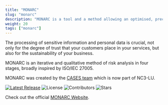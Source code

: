 ```yaml
---
title: "MONARC"
slug: "monarc"
description: "MONARC is a tool and a method allowing an optimised, precise and repeatable risk assessment."
weight: 20
tags: ["monarc"]
---
```


The processing of sensitive information and personal data is crucial,
not only for the degree of trust that your customers place in your
services, but also for the sustainability of your business.

MONARC is an iterative and qualitative method of risk analysis in four stages,
broadly inspired by ISO/IEC 27005.

MONARC was created by the [CASES team](https://www.cases.lu) which is now part of NC3-LU.


[![Latest Release](https://img.shields.io/github/release/monarc-project/MonarcAppFO.svg?style=flat-square)](https://github.com/monarc-project/MonarcAppFO/releases/latest)
![License](https://img.shields.io/github/license/monarc-project/MonarcAppFO.svg?style=flat-square)
![Contributors](https://img.shields.io/github/contributors/monarc-project/MonarcAppFO.svg?style=flat-square)
![Stars](https://img.shields.io/github/stars/monarc-project/MonarcAppFO.svg?style=flat-square)


Check out the official [MONARC Website](https://www.monarc.lu).
